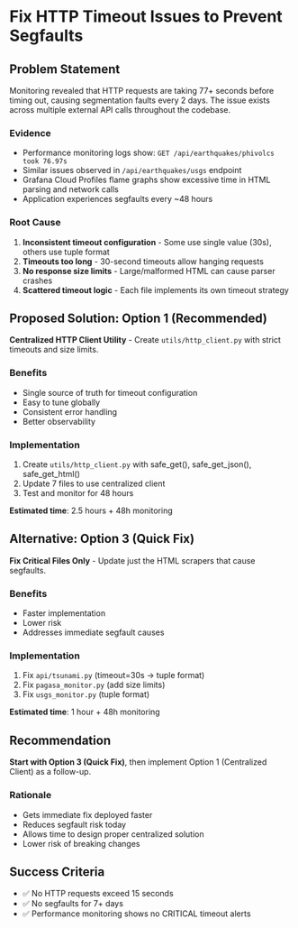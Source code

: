 # Fix HTTP Timeout Issues to Prevent Segfaults

## Problem Statement

Monitoring revealed that HTTP requests are taking 77+ seconds before timing out, causing segmentation faults every 2 days. The issue exists across multiple external API calls throughout the codebase.

### Evidence

- Performance monitoring logs show: `GET /api/earthquakes/phivolcs took 76.97s`
- Similar issues observed in `/api/earthquakes/usgs` endpoint
- Grafana Cloud Profiles flame graphs show excessive time in HTML parsing and network calls
- Application experiences segfaults every ~48 hours

### Root Cause

1. **Inconsistent timeout configuration** - Some use single value (30s), others use tuple format
2. **Timeouts too long** - 30-second timeouts allow hanging requests
3. **No response size limits** - Large/malformed HTML can cause parser crashes
4. **Scattered timeout logic** - Each file implements its own timeout strategy

## Proposed Solution: Option 1 (Recommended)

**Centralized HTTP Client Utility** - Create `utils/http_client.py` with strict timeouts and size limits.

### Benefits
- Single source of truth for timeout configuration
- Easy to tune globally
- Consistent error handling
- Better observability

### Implementation
1. Create `utils/http_client.py` with safe_get(), safe_get_json(), safe_get_html()
2. Update 7 files to use centralized client
3. Test and monitor for 48 hours

**Estimated time**: 2.5 hours + 48h monitoring

## Alternative: Option 3 (Quick Fix)

**Fix Critical Files Only** - Update just the HTML scrapers that cause segfaults.

### Benefits
- Faster implementation
- Lower risk
- Addresses immediate segfault causes

### Implementation
1. Fix `api/tsunami.py` (timeout=30s → tuple format)
2. Fix `pagasa_monitor.py` (add size limits)
3. Fix `usgs_monitor.py` (tuple format)

**Estimated time**: 1 hour + 48h monitoring

## Recommendation

**Start with Option 3 (Quick Fix)**, then implement Option 1 (Centralized Client) as a follow-up.

### Rationale
- Gets immediate fix deployed faster
- Reduces segfault risk today
- Allows time to design proper centralized solution
- Lower risk of breaking changes

## Success Criteria

- ✅ No HTTP requests exceed 15 seconds
- ✅ No segfaults for 7+ days
- ✅ Performance monitoring shows no CRITICAL timeout alerts
